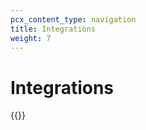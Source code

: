 ```yaml
---
pcx_content_type: navigation
title: Integrations
weight: 7
---
```


# Integrations

{{<directory-listing>}}


